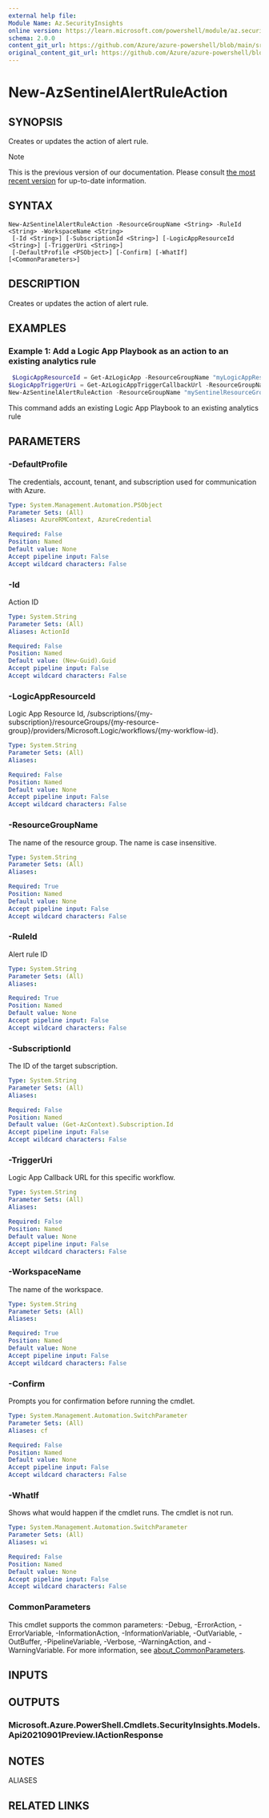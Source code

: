 ```yaml
---
external help file: 
Module Name: Az.SecurityInsights
online version: https://learn.microsoft.com/powershell/module/az.securityinsights/new-azsentinelalertruleaction
schema: 2.0.0
content_git_url: https://github.com/Azure/azure-powershell/blob/main/src/SecurityInsights/help/New-AzSentinelAlertRuleAction.md
original_content_git_url: https://github.com/Azure/azure-powershell/blob/main/src/SecurityInsights/help/New-AzSentinelAlertRuleAction.md
---
```


# New-AzSentinelAlertRuleAction

## SYNOPSIS
Creates or updates the action of alert rule.

> [!NOTE]
>This is the previous version of our documentation. Please consult [the most recent version](/powershell/module/az.securityinsights/new-azsentinelalertruleaction) for up-to-date information.

## SYNTAX

```
New-AzSentinelAlertRuleAction -ResourceGroupName <String> -RuleId <String> -WorkspaceName <String>
 [-Id <String>] [-SubscriptionId <String>] [-LogicAppResourceId <String>] [-TriggerUri <String>]
 [-DefaultProfile <PSObject>] [-Confirm] [-WhatIf] [<CommonParameters>]
```

## DESCRIPTION
Creates or updates the action of alert rule.

## EXAMPLES

### Example 1: Add a Logic App Playbook as an action to an existing analytics rule
```powershell
 $LogicAppResourceId = Get-AzLogicApp -ResourceGroupName "myLogicAppResourceGroupName" -Name "myLogicAppPlaybookName"
$LogicAppTriggerUri = Get-AzLogicAppTriggerCallbackUrl -ResourceGroupName "myLogicAppResourceGroupName" -Name $LogicAppResourceId.Name -TriggerName "When_a_response_to_an_Azure_Sentinel_alert_is_triggered"
New-AzSentinelAlertRuleAction -ResourceGroupName "mySentinelResourceGroupName" -workspaceName "myWorkspaceName" -RuleId "48bbf86d-540b-4a7b-9fee-2bd7d810dbed" -LogicAppResourceId ($LogicAppResourceId.Id) -TriggerUri ($LogicAppTriggerUri.Value) -Id ((New-Guid).Guid)
```

This command adds an existing Logic App Playbook to an existing analytics rule

## PARAMETERS

### -DefaultProfile
The credentials, account, tenant, and subscription used for communication with Azure.

```yaml
Type: System.Management.Automation.PSObject
Parameter Sets: (All)
Aliases: AzureRMContext, AzureCredential

Required: False
Position: Named
Default value: None
Accept pipeline input: False
Accept wildcard characters: False
```

### -Id
Action ID

```yaml
Type: System.String
Parameter Sets: (All)
Aliases: ActionId

Required: False
Position: Named
Default value: (New-Guid).Guid
Accept pipeline input: False
Accept wildcard characters: False
```

### -LogicAppResourceId
Logic App Resource Id, /subscriptions/{my-subscription}/resourceGroups/{my-resource-group}/providers/Microsoft.Logic/workflows/{my-workflow-id}.

```yaml
Type: System.String
Parameter Sets: (All)
Aliases:

Required: False
Position: Named
Default value: None
Accept pipeline input: False
Accept wildcard characters: False
```

### -ResourceGroupName
The name of the resource group.
The name is case insensitive.

```yaml
Type: System.String
Parameter Sets: (All)
Aliases:

Required: True
Position: Named
Default value: None
Accept pipeline input: False
Accept wildcard characters: False
```

### -RuleId
Alert rule ID

```yaml
Type: System.String
Parameter Sets: (All)
Aliases:

Required: True
Position: Named
Default value: None
Accept pipeline input: False
Accept wildcard characters: False
```

### -SubscriptionId
The ID of the target subscription.

```yaml
Type: System.String
Parameter Sets: (All)
Aliases:

Required: False
Position: Named
Default value: (Get-AzContext).Subscription.Id
Accept pipeline input: False
Accept wildcard characters: False
```

### -TriggerUri
Logic App Callback URL for this specific workflow.

```yaml
Type: System.String
Parameter Sets: (All)
Aliases:

Required: False
Position: Named
Default value: None
Accept pipeline input: False
Accept wildcard characters: False
```

### -WorkspaceName
The name of the workspace.

```yaml
Type: System.String
Parameter Sets: (All)
Aliases:

Required: True
Position: Named
Default value: None
Accept pipeline input: False
Accept wildcard characters: False
```

### -Confirm
Prompts you for confirmation before running the cmdlet.

```yaml
Type: System.Management.Automation.SwitchParameter
Parameter Sets: (All)
Aliases: cf

Required: False
Position: Named
Default value: None
Accept pipeline input: False
Accept wildcard characters: False
```

### -WhatIf
Shows what would happen if the cmdlet runs.
The cmdlet is not run.

```yaml
Type: System.Management.Automation.SwitchParameter
Parameter Sets: (All)
Aliases: wi

Required: False
Position: Named
Default value: None
Accept pipeline input: False
Accept wildcard characters: False
```

### CommonParameters
This cmdlet supports the common parameters: -Debug, -ErrorAction, -ErrorVariable, -InformationAction, -InformationVariable, -OutVariable, -OutBuffer, -PipelineVariable, -Verbose, -WarningAction, and -WarningVariable. For more information, see [about_CommonParameters](http://go.microsoft.com/fwlink/?LinkID=113216).

## INPUTS

## OUTPUTS

### Microsoft.Azure.PowerShell.Cmdlets.SecurityInsights.Models.Api20210901Preview.IActionResponse

## NOTES

ALIASES

## RELATED LINKS

